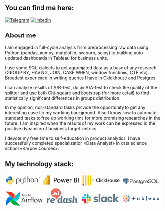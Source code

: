 ## You can find me here:
[![Telegram](https://img.shields.io/badge/-telegram-229ED9?style=social&logo=telegram)](https://t.me/slam_vk) 
[![linkedin](https://img.shields.io/badge/-linkedin-229ED9?style=social&logo=linkedin)](https://www.linkedin.com/in/vladimir-kozlov-953751248)
## About me
I am engaged in full-cycle analysis from preprocessing raw data using Python (pandas, numpy, matplotlib, seaborn, scipy) to building auto-updated dashboards in Tableau for business units.

I use some SQL-dialects to get aggregated data as a base of any research (GROUP BY, HAVING, JOIN, CASE WHEN, window functions, CTE etc). Broadest experience in writing queries I have in Ckickhouse and Postgres.

I can analyze results of A/B-test, do an A/A-test to check the quality of the splitter and use both Chi-square and bootstrap (for more detail) to find statistically significant differences in groups distribution.

In my opinion, non-standard tasks provide the opportunity to get any interesting case for my working background. Also I know how to automate standard tasks to free up working time for more promising researches in the future. I am inspired when the results of my work can be expressed in the positive dynamics of business target metrics.

I devote my free time to self-education in product analytics. I have successfully completed specialization «Data Analyst» in data science school «Karpov Courses».
## My technology stack:
![Stack](https://github.com/Vlkoz/Vlkoz/blob/main/assets/stack.png)
